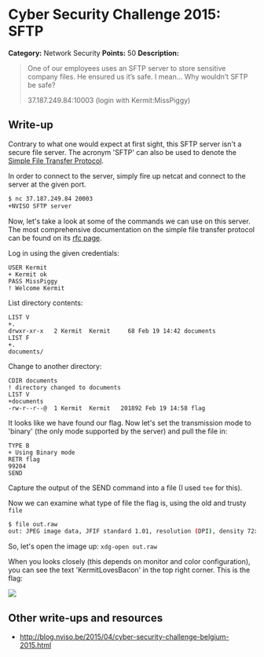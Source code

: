 # Cyber Security Challenge 2015: SFTP

**Category:** Network Security
**Points:** 50
**Description:**

> One of our employees uses an SFTP server to store sensitive company files. He ensured us it’s safe. I mean… Why wouldn’t SFTP be safe?
>
> 37.187.249.84:10003 (login with Kermit:MissPiggy)

## Write-up

Contrary to what one would expect at first sight, this SFTP server isn't a secure file server. The acronym 'SFTP' can also be used to denote the [Simple File Transfer Protocol](https://en.wikipedia.org/wiki/Simple_File_Transfer_Protocol).

In order to connect to the server, simply fire up netcat and connect to the server at the given port.

```bash
$ nc 37.187.249.84 20003
+NVISO SFTP server
```

Now, let's take a look at some of the commands we can use on this server. The most comprehensive documentation on the simple file transfer protocol can be found on its [rfc page](https://tools.ietf.org/html/rfc913).

Log in using the given credentials:

```
USER Kermit
+ Kermit ok
PASS MissPiggy
! Welcome Kermit
```

List directory contents:

```
LIST V
+.
drwxr-xr-x   2 Kermit  Kermit     68 Feb 19 14:42 documents
LIST F
+.
documents/
```

Change to another directory:

```
CDIR documents
! directory changed to documents
LIST V
+documents
-rw-r--r--@  1 Kermit  Kermit   201892 Feb 19 14:58 flag
```

It looks like we have found our flag. Now let's set the transmission mode to 'binary' (the only mode supported by the server) and pull the file in:

```
TYPE B
+ Using Binary mode
RETR flag
99204
SEND
```

Capture the output of the SEND command into a file (I used `tee` for this).

Now we can examine what type of file the flag is, using the old and trusty `file`

```bash
$ file out.raw
out: JPEG image data, JFIF standard 1.01, resolution (DPI), density 72x72, segment length 16, baseline, precision 8, 550x450, frames 3
```

So, let's open the image up: `xdg-open out.raw`

When you looks closely (this depends on monitor and color configuration), you can see the text 'KermitLovesBacon' in the top right corner. This is the flag:

![](out.jpg)

## Other write-ups and resources

* <http://blog.nviso.be/2015/04/cyber-security-challenge-belgium-2015.html>
